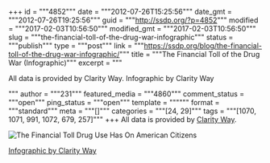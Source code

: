 +++
id = """4852"""
date = """2012-07-26T15:25:56"""
date_gmt = """2012-07-26T19:25:56"""
guid = """http://ssdp.org/?p=4852"""
modified = """2017-02-03T10:56:50"""
modified_gmt = """2017-02-03T10:56:50"""
slug = """the-financial-toll-of-the-drug-war-infographic"""
status = """publish"""
type = """post"""
link = """https://ssdp.org/blog/the-financial-toll-of-the-drug-war-infographic/"""
title = """The Financial Toll of the Drug War (Infographic)"""
excerpt = """<p>All data is provided by Clarity Way. Infographic by Clarity Way</p>
"""
author = """231"""
featured_media = """4860"""
comment_status = """open"""
ping_status = """open"""
template = """"""
format = """standard"""
meta = """[]"""
categories = """[24, 29]"""
tags = """[1070, 1071, 991, 1072, 679, 257]"""
+++
All data is provided by <a href="http://www.clarityway.com/" target="_blank">Clarity Way</a>.

<img src="http://www.clarityway.com/blog/wp-content/uploads/2012/07/drugs-and-prison-costs1.jpg" alt="The Financial Toll Drug Use Has On American Citizens" />

<a title="Infographic by Clarity Way" href="http://www.clarityway.com">Infographic by Clarity Way</a>
